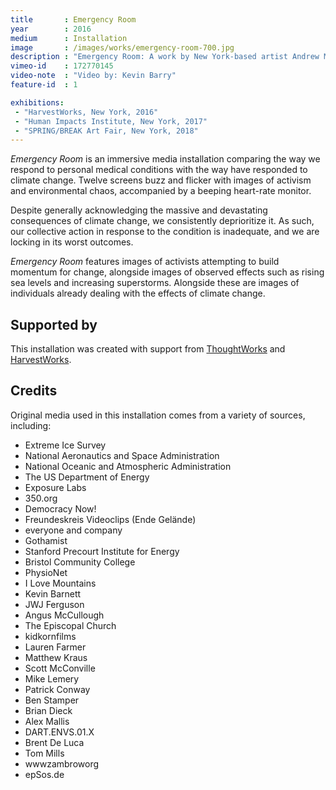 ```yaml
---
title       : Emergency Room
year        : 2016
medium      : Installation
image       : /images/works/emergency-room-700.jpg
description : "Emergency Room: A work by New York-based artist Andrew McWilliams."
vimeo-id    : 172770145
video-note  : "Video by: Kevin Barry"
feature-id  : 1

exhibitions:
 - "HarvestWorks, New York, 2016"
 - "Human Impacts Institute, New York, 2017"
 - "SPRING/BREAK Art Fair, New York, 2018"
---
```

_Emergency Room_ is an immersive media installation comparing the way we respond to personal medical conditions with the way have responded to climate change. Twelve screens buzz and flicker with images of activism and environmental chaos, accompanied by a beeping heart-rate monitor.

Despite generally acknowledging the massive and devastating consequences of climate change, we consistently deprioritize it. As such, our collective action in response to the condition is inadequate, and we are locking in its worst outcomes.

_Emergency Room_ features images of activists attempting to build momentum for change, alongside images of observed effects such as rising sea levels and increasing superstorms. Alongside these are images of individuals already dealing with the effects of climate change.

## Supported by
This installation was created with support from [ThoughtWorks](https://www.thoughtworks.com/) and [HarvestWorks](http://harvestworks.org).

## Credits

Original media used in this installation comes from a variety of sources, including:

- Extreme Ice Survey
- National Aeronautics and Space Administration
- National Oceanic and Atmospheric Administration
- The US Department of Energy
- Exposure Labs
- 350.org
- Democracy Now!
- Freundeskreis Videoclips (Ende Gelände)
- everyone and company
- Gothamist
- Stanford Precourt Institute for Energy
- Bristol Community College
- PhysioNet
- I Love Mountains
- Kevin Barnett
- JWJ Ferguson
- Angus McCullough
- The Episcopal Church
- kidkornfilms
- Lauren Farmer
- Matthew Kraus
- Scott McConville
- Mike Lemery
- Patrick Conway
- Ben Stamper
- Brian Dieck
- Alex Mallis
- DART.ENVS.01.X
- Brent De Luca
- Tom Mills
- wwwzambroworg
- epSos.de